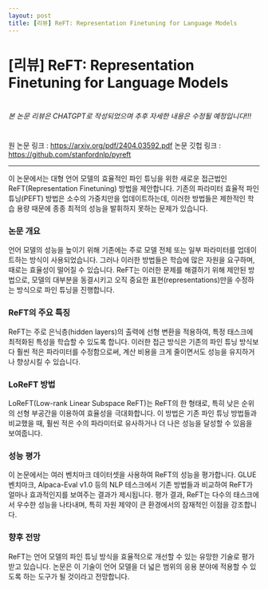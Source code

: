 ```yaml
---
layout: post
title: [리뷰] ReFT: Representation Finetuning for Language Models 
---
```


# [리뷰] ReFT: Representation Finetuning for Language Models 

#

*본 논문 리뷰은 CHATGPT로 작성되었으며 추후 자세한 내용은 수정될 예정입니다!!!*
#
원 논문 링크 : https://arxiv.org/pdf/2404.03592.pdf
논문 깃헙 링크 : https://github.com/stanfordnlp/pyreft

---
이 논문에서는 대형 언어 모델의 효율적인 파인 튜닝을 위한 새로운 접근법인 ReFT(Representation Finetuning) 방법을 제안합니다. 기존의 파라미터 효율적 파인 튜닝(PEFT) 방법은 소수의 가중치만을 업데이트하는데, 이러한 방법들은 제한적인 학습 용량 때문에 종종 최적의 성능을 발휘하지 못하는 문제가 있습니다.

### 논문 개요
언어 모델의 성능을 높이기 위해 기존에는 주로 모델 전체 또는 일부 파라미터를 업데이트하는 방식이 사용되었습니다. 그러나 이러한 방법들은 학습에 많은 자원을 요구하며, 때로는 효율성이 떨어질 수 있습니다. ReFT는 이러한 문제를 해결하기 위해 제안된 방법으로, 모델의 대부분을 동결시키고 오직 중요한 표현(representations)만을 수정하는 방식으로 파인 튜닝을 진행합니다.

### ReFT의 주요 특징
ReFT는 주로 은닉층(hidden layers)의 출력에 선형 변환을 적용하여, 특정 태스크에 최적화된 특성을 학습할 수 있도록 합니다. 이러한 접근 방식은 기존의 파인 튜닝 방식보다 훨씬 적은 파라미터를 수정함으로써, 계산 비용을 크게 줄이면서도 성능을 유지하거나 향상시킬 수 있습니다.

### LoReFT 방법
LoReFT(Low-rank Linear Subspace ReFT)는 ReFT의 한 형태로, 특히 낮은 순위의 선형 부공간을 이용하여 효율성을 극대화합니다. 이 방법은 기존 파인 튜닝 방법들과 비교했을 때, 훨씬 적은 수의 파라미터로 유사하거나 더 나은 성능을 달성할 수 있음을 보여줍니다.

### 성능 평가
이 논문에서는 여러 벤치마크 데이터셋을 사용하여 ReFT의 성능을 평가합니다. GLUE 벤치마크, Alpaca-Eval v1.0 등의 NLP 테스크에서 기존 방법들과 비교하여 ReFT가 얼마나 효과적인지를 보여주는 결과가 제시됩니다. 평가 결과, ReFT는 다수의 태스크에서 우수한 성능을 나타내며, 특히 자원 제약이 큰 환경에서의 잠재적인 이점을 강조합니다.

### 향후 전망
ReFT는 언어 모델의 파인 튜닝 방식을 효율적으로 개선할 수 있는 유망한 기술로 평가받고 있습니다. 논문은 이 기술이 언어 모델을 더 넓은 범위의 응용 분야에 적용할 수 있도록 하는 도구가 될 것이라고 전망합니다.
